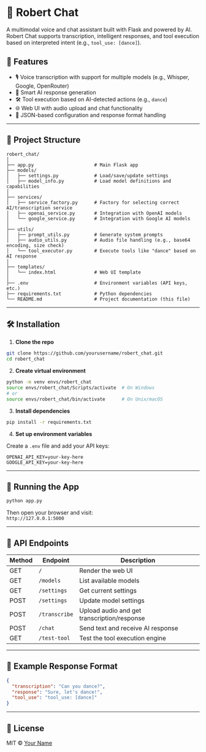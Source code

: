 # 🧠 Robert Chat

A multimodal voice and chat assistant built with Flask and powered by AI. Robert Chat supports transcription, intelligent responses, and tool execution based on interpreted intent (e.g., `tool_use: [dance]`).

## 🚀 Features

- 🎙️ Voice transcription with support for multiple models (e.g., Whisper, Google, OpenRouter)
- 🤖 Smart AI response generation
- 🛠️ Tool execution based on AI-detected actions (e.g., `dance`)
- 🌐 Web UI with audio upload and chat functionality
- 🔧 JSON-based configuration and response format handling

---

## 📂 Project Structure

```
robert_chat/
│
├── app.py                      # Main Flask app
├── models/
│   ├── settings.py             # Load/save/update settings
│   ├── model_info.py           # Load model definitions and capabilities
│
├── services/
│   ├── service_factory.py      # Factory for selecting correct AI/transcription service
│   ├── openai_service.py       # Integration with OpenAI models
│   └── google_service.py       # Integration with Google AI models
│
├── utils/
│   ├── prompt_utils.py         # Generate system prompts
│   ├── audio_utils.py          # Audio file handling (e.g., base64 encoding, size check)
│   └── tool_executor.py        # Execute tools like "dance" based on AI response
│
├── templates/
│   └── index.html              # Web UI template
│
├── .env                        # Environment variables (API keys, etc.)
├── requirements.txt            # Python dependencies
└── README.md                   # Project documentation (this file)
```

---

## 🛠️ Installation

1. **Clone the repo**

```bash
git clone https://github.com/yourusername/robert_chat.git
cd robert_chat
```

2. **Create virtual environment**

```bash
python -m venv envs/robert_chat
source envs/robert_chat/Scripts/activate  # On Windows
# or
source envs/robert_chat/bin/activate      # On Unix/macOS
```

3. **Install dependencies**

```bash
pip install -r requirements.txt
```

4. **Set up environment variables**

Create a `.env` file and add your API keys:

```env
OPENAI_API_KEY=your-key-here
GOOGLE_API_KEY=your-key-here
```

---

## 🧪 Running the App

```bash
python app.py
```

Then open your browser and visit:  
`http://127.0.0.1:5000`

---

## 🧰 API Endpoints

| Method | Endpoint         | Description                                |
|--------|------------------|--------------------------------------------|
| GET    | `/`              | Render the web UI                          |
| GET    | `/models`        | List available models                      |
| GET    | `/settings`      | Get current settings                       |
| POST   | `/settings`      | Update model settings                      |
| POST   | `/transcribe`    | Upload audio and get transcription/response |
| POST   | `/chat`          | Send text and receive AI response          |
| GET    | `/test-tool`     | Test the tool execution engine             |

---

## 🧠 Example Response Format

```json
{
  "transcription": "Can you dance?",
  "response": "Sure, let's dance!",
  "tool_use": "tool_use: [dance]"
}
```

---

## 📄 License

MIT © [Your Name](https://github.com/yourusername)
